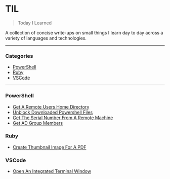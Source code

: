 # TIL
> Today I Learned

A collection of concise write-ups on small things I learn day to day across a variety of languages and technologies.

---
### Categories

* [PowerShell](#powershell)
* [Ruby](#ruby)
* [VSCode](#vscode)

---

### PowerShell

- [Get A Remote Users Home Directory](PowerShell/GetUsersHomeDirectory.md)
- [Unblock Downloaded Powershell Files](Powershell/UnblockDownloadedPSFiles.md)
- [Get The Serial Number From A Remote Machine](PowerShell/GetRemoteSerial.md)
- [Get AD Group Members](Powershell/GetADGroupMembers.md)

### Ruby

- [Create Thumbnail Image For A PDF](ruby/create-thumbnail-image-for-a-pdf.md)

### VSCode

- [Open An Integrated Terminal Window](vscode/open-an-integrated-terminal-window.md)